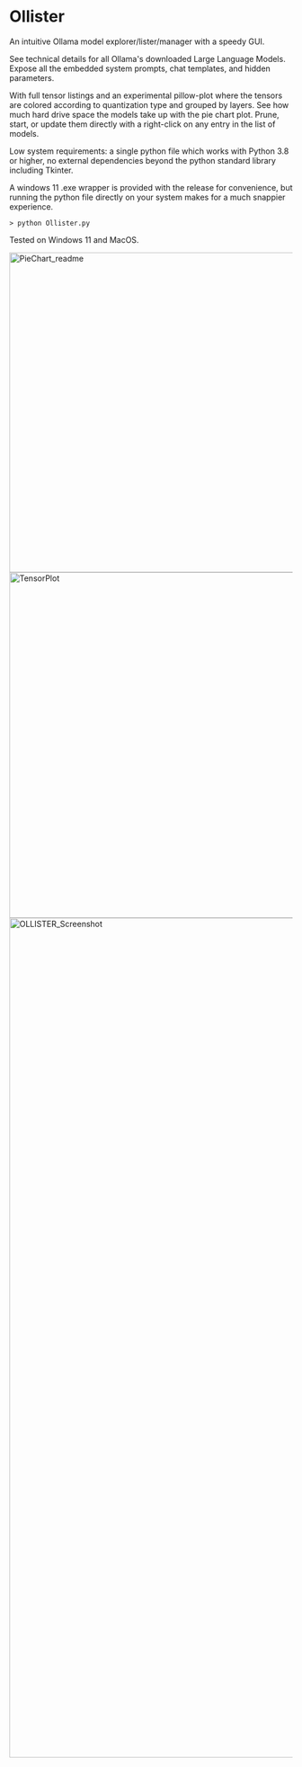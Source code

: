 # Ollister
An intuitive Ollama model explorer/lister/manager with a speedy GUI. 

See technical details for all Ollama's downloaded Large Language Models.
Expose all the embedded system prompts, chat templates, and hidden parameters.

With full tensor listings and an experimental pillow-plot where the tensors are colored according to quantization type and grouped by layers.
See how much hard drive space the models take up with the pie chart plot.
Prune, start, or update them directly with a right-click on any entry in the list of models.

Low system requirements: a single python file which works with Python 3.8 or higher, no external dependencies beyond the python standard library including Tkinter.

A windows 11 .exe wrapper is provided with the release for convenience, but running the python file directly on your system makes for a much snappier experience. 

``` > python Ollister.py ```

Tested on Windows 11 and MacOS.

<img width="569" alt="PieChart_readme" src="https://github.com/user-attachments/assets/62749287-75de-4097-b4c9-17820e32349d" />


<img width="615" alt="TensorPlot" src="https://github.com/user-attachments/assets/1332b29a-c3cf-4d6e-9215-1dab7962ab10" />


<img width="1494" alt="OLLISTER_Screenshot" src="https://github.com/user-attachments/assets/f897d809-8b71-44e3-8282-67e504021561" />
